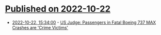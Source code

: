 # [Published on 2022-10-22](index.md)

* [2022-10-22, 15:34:00](https://yro.slashdot.org/story/22/10/22/0414247/us-judge-passengers-in-fatal-boeing-737-max-crashes-are-crime-victims?utm_source=rss1.0mainlinkanon&utm_medium=feed) - [US Judge: Passengers in Fatal Boeing 737 MAX Crashes are 'Crime Victims'](https://yro.slashdot.org/story/22/10/22/0414247/us-judge-passengers-in-fatal-boeing-737-max-crashes-are-crime-victims?utm_source=rss1.0mainlinkanon&utm_medium=feed)

